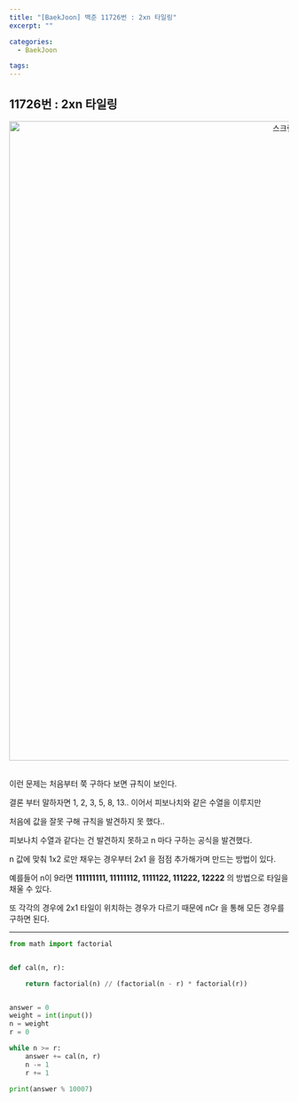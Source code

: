 ```yaml
---
title: "[BaekJoon] 백준 11726번 : 2xn 타일링"
excerpt: ""

categories:
  - BaekJoon

tags:
---
```


## 11726번 : 2xn 타일링

<center><img width="1154" alt="스크린샷 2020-10-03 오후 3 40 47" src="https://user-images.githubusercontent.com/54533309/94985139-d01d2d00-058e-11eb-8802-3cf81db59e12.png">
</center>

<br>

이런 문제는 처음부터 쭉 구하다 보면 규칙이 보인다.

결론 부터 말하자면 1, 2, 3, 5, 8, 13.. 이어서 피보나치와 같은 수열을 이루지만

처음에 값을 잘못 구해 규칙을 발견하지 못 했다..

피보나치 수열과 같다는 건 발견하지 못하고 n 마다 구하는 공식을 발견했다.

n 값에 맞춰 1x2 로만 채우는 경우부터 2x1 을 점점 추가해가며 만드는 방법이 있다.

예를들어 n이 9라면 **111111111, 11111112, 1111122, 111222, 12222** 의 방법으로 타일을 채울 수 있다.

또 각각의 경우에 2x1 타일이 위치하는 경우가 다르기 때문에 nCr 을 통해 모든 경우를 구하면 된다.

---

```python
from math import factorial


def cal(n, r):

	return factorial(n) // (factorial(n - r) * factorial(r))


answer = 0
weight = int(input())
n = weight
r = 0

while n >= r:
	answer += cal(n, r)
	n -= 1
	r += 1

print(answer % 10007)
```

<br>